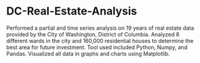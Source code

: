 # DC-Real-Estate-Analysis

Performed a partial and time series analysis on 19 years of real estate data provided by the City of Washington, District of Columbia.
Analyzed 8 different wards in the city and 160,000 residential houses to determine the best area for future
investment. Tool used included Python, Numpy, and Pandas. Visualized all data in graphs and charts using Matplotlib.
